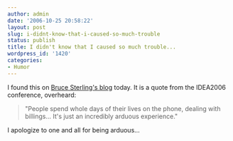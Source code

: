 ```yaml
---
author: admin
date: '2006-10-25 20:58:22'
layout: post
slug: i-didnt-know-that-i-caused-so-much-trouble
status: publish
title: I didn't know that I caused so much trouble...
wordpress_id: '1420'
categories:
- Humor
---
```

I found this on <a href="http://feeds.wired.com/~r/wiredbeyond/~3/41446750/overheard_at_id.html">Bruce Sterling's blog</a> today. It is a quote from the IDEA2006 conference, overheard:
<blockquote>"People spend whole days of their lives on the phone, dealing with billings... It's just an incredibly arduous experience."</blockquote>
I apologize to one and all for being arduous...
